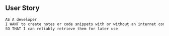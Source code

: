 ## User Story

```md
AS A developer
I WANT to create notes or code snippets with or without an internet connection
SO THAT I can reliably retrieve them for later use
```

